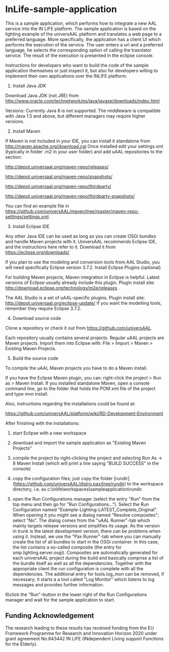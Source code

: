 # InLife-sample-application
This is a sample application, which performs how to integrate a new AAL service into the IN LIFE platform. The sample application is based on the lighting example of the universAAL platform and translates a web page to a preferred language. More specifically, the application has a client UI which performs the execution of the service. The user enters a url and a preferred language, he selects the corresponding option of calling the trasnlator service. The result of the execution is presented in the eclipse console.

Instructions for developers who want to build the code of the sample application themselves or just inspect it, but also for developers willing to implement their own applications over the INLIFE platform:

1) Install Java JDK

Download Java JDK (not JRE) from http://www.oracle.com/technetwork/es/java/javase/downloads/index.html

Versions: Currently Java 8 is not supported. The middleware is compatible with Java 1.5 and above, but different managers may require higher versions.

2) Install Maven

If Maven is not included in your IDE, you can install it standalone from http://maven.apache.org/download.cgi
Once installed edit your settings.xml (typically in folder .m2 in your user folder) and add uAAL repositories to the <profile><repositories> section:

http://depot.universaal.org/maven-repo/releases/

http://depot.universaal.org/maven-repo/snapshots/

http://depot.universaal.org/maven-repo/thirdparty/

http://depot.universaal.org/maven-repo/thirdparty-snapshots/

You can find an example file in https://github.com/universAAL/maven/tree/master/maven-repo-settings/settings.xml.

3) Install Eclipse IDE

Any other Java IDE can be used as long as you can create OSGi bundles and handle Maven projects with it. UniversAAL recommends Eclipse IDE, and the instructions here refer to it. Download it from https://eclipse.org/downloads/

If you plan to use the modeling and conversion tools from AAL Studio, you will need specifically Eclipse version 3.7.2.
Install Eclipse Plugins (optional)

For building Maven projects, Maven integration in Eclipse is helpful. Latest versions of Eclipse usually already include this plugin. Plugin install site: http://download.eclipse.org/technology/m2e/releases .

The AAL Studio is a set of uAAL-specific plugins. Plugin install site: http://depot.universaal.org/eclipse-update/ If you want the modelling tools, remember they require Eclipse 3.7.2.

4) Download source code

Clone a repository or check it out from https://github.com/universAAL.

Each repository usually contains several projects. Regular uAAL projects are Maven projects. Import them into Eclipse with: File > Import > Maven > Existing Maven Projects.

5) Build the source code

To compile the uAAL Maven projects you have to do a Maven install.

If you have the Eclipse Maven plugin, you can: right-click the project > Run as > Maven Install.
If you installed standalone Maven, open a console command line, go to the folder that holds the POM.xml file of the project and type mvn install.

Also, instructions regarding the installations could be found at:

https://github.com/universAAL/platform/wiki/RD-Development-Environment

After finishing with the installations:
1) start Eclipse with a new workspace

2) download and import the sample application as "Existing Maven Projects"

3) compile the project by right-clicking the project and selecting Run As -> 8 Maven Install (which will print a line saying "BUILD SUCCESS" in the console)

4) copy the configuration files; just copy the folder [rundir] (https://github.com/universAAL/distro.pax/tree/rundir) to the workspace directory, i.e. as c:\inlife\workspaces\sampleapplication\rundir.

5) open the Run Configurations manager (select the entry "Run" from the top menu and then go for "Run Configurations..."). Select the Run Configuration named "Example-Lighting-LATEST_Complete_Original". When opening it you might see a dialog named "Resolve composites"; select "No". The dialog comes from the "uAAL Runner"-tab which mainly targets release versions and simplifies its usage. As the version in trunk is the latest development version, there can be problems when using it. Instead, we use the "Pax Runner"-tab where you can manually create the list of all bundles to start in the OSGi container. In this case, the list contains a so-called composite (the entry for smp.lighting.server.osgi). Composites are automatically generated for each universAAL project during the build and basically comprise a list of the bundle itself as well as all the dependencies. Together with the appropriate client the run configuration is complete with all the dependencies. The additional entry for tools.log_mon can be removed, if necessary; it starts a a tool called "Log Monitor" which listens to log messages and provides further information.

6)click the "Run"-button in the lower right of the Run Configurations manager and wait for the sample application to start. 

## Funding Acknowledgement

The research leading to these results has received funding from the EU Framework Programme for Research and Innovation Horizon 2020
under grant agreement No.643442 IN LIFE (INdependent LIving support Functions for the Elderly).
